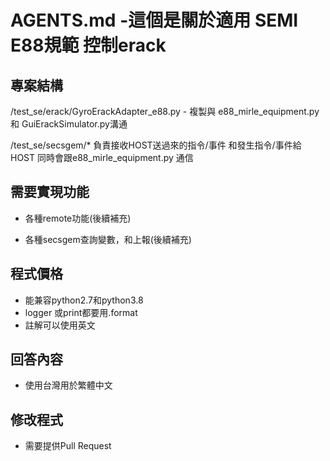 # AGENTS.md -這個是關於適用 SEMI E88規範 控制erack

## 專案結構
/test_se/erack/GyroErackAdapter_e88.py - 複製與 e88_mirle_equipment.py 和 GuiErackSimulator.py溝通

/test_se/secsgem/* 負責接收HOST送過來的指令/事件 和發生指令/事件給HOST 同時會跟e88_mirle_equipment.py 通信

## 需要實現功能
- 各種remote功能(後續補充)

- 各種secsgem查詢變數，和上報(後續補充)

## 程式價格
- 能兼容python2.7和python3.8
- logger 或print都要用.format
- 註解可以使用英文

## 回答內容
- 使用台灣用於繁體中文

## 修改程式
- 需要提供Pull Request 
